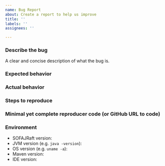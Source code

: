 ```yaml
---
name: Bug Report
about: Create a report to help us improve
title: ''
labels: ''
assignees: ''

---
```


### Describe the bug

A clear and concise description of what the bug is.

### Expected behavior

### Actual behavior

### Steps to reproduce

### Minimal yet complete reproducer code (or GitHub URL to code)

### Environment

- SOFAJRaft version:
- JVM version (e.g. `java -version`):
- OS version (e.g. `uname -a`):
- Maven version:
- IDE version:
